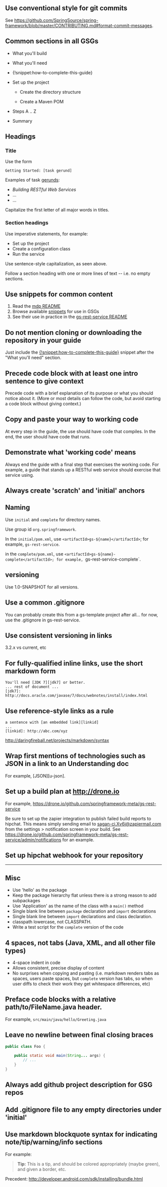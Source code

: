 ## Use conventional style for git commits

See <https://github.com/SpringSource/spring-framework/blob/master/CONTRIBUTING.md#format-commit-messages>.

## Common sections in all GSGs

- What you'll build

- What you'll need

- {!snippet:how-to-complete-this-guide}

- Set up the project

    - Create the directory structure

    - Create a Maven POM

- Steps A .. Z

- Summary

## Headings

### Title

Use the form

    Getting Started: [task gerund]

Examples of task [gerunds](http://en.wikipedia.org/wiki/Gerund):

 - _Building RESTful Web Services_
 - ...
 - ...


Capitalize the first letter of all major words in titles.


### Section headings

Use imperative statements, for example:

 - Set up the project
 - Create a configuration class
 - Run the service

Use sentence-style capitalization, as seen above.

Follow a section heading with one or more lines of text -- i.e. no empty sections.

## Use snippets for common content

 1. Read the [mdp README](https://github.com/springframework-meta/mdp#readme)
 2. Browse available [snippets][snippets] for use in GSGs
 3. See their use in practice in the [gs-rest-service README](https://github.com/springframework-meta/gs-rest-service#readme)

[snippets]: https://github.com/springframework-meta/springframework.org/blob/master/doc/getting-started-guides/snippets.md


## Do not mention cloning or downloading the repository in your guide

Just include the [{!snippet:how-to-complete-this-guide}][snippets] snippet after the "What you'll need" section.

## Precede code block with at least one intro sentence to give context

Precede code with a brief explanation of its purpose or what you should notice about it. (More or most details can follow the code, but avoid starting a code block without giving context.)

## Copy and paste your way to working code
At every step in the guide, the use should have code that compiles. In the end, the user should have code that runs.

## Demonstrate what 'working code' means
Always end the guide with a final step that exercises the working code. For example, a guide that stands up a RESTful web service should exercise that service using. 

## Always create 'scratch' and 'initial' anchors

## Naming

Use `initial` and `complete` for directory names.

Use group id `org.springframework`.

In the `initial/pom.xml`, use `<artifactId>gs-${name}</artifactId>`; for example, `gs-rest-service`.

in the `complete/pom.xml`, use `<artifactId>gs-${name}-complete</artifactId>; for example, `gs-rest-service-complete`.

## versioning

Use 1.0-SNAPSHOT for all versions.

## Use a common .gitignore

You can probably create this from a gs-template project after all...
for now, use the .gitignore in gs-rest-service.

## Use consistent versioning in links

3.2.x vs current, etc


## For fully-qualified inline links, use the short markdown form

    You'll need [JDK 7][jdk7] or better.
    ... rest of document ...
    [jdk7]: http://docs.oracle.com/javase/7/docs/webnotes/install/index.html

## Use reference-style links as a rule

    a sentence with [an embedded link][linkid]
    ...
    [linkid]: http://abc.com/xyz

http://daringfireball.net/projects/markdown/syntax


## Wrap first mentions of technologies such as JSON in a link to an Understanding doc 

For example, [JSON][u-json].


## Set up a build plan at http://drone.io

For example, https://drone.io/github.com/springframework-meta/gs-rest-service

Be sure to set up the zapier integration to publish failed build reports to hipchat. This means simply sending email to sagan-ci.Xv6i@zapiermail.com from the settings > notification screen in your build. See https://drone.io/github.com/springframework-meta/gs-rest-service/admin/notifications for an example.

## Set up hipchat webhook for your repository

----

## Misc

- Use 'hello' as the package
- Keep the package hierarchy flat unless there is a strong reason to add subpackages
- Use 'Application' as the name of the class with a `main()` method
- Single blank line between `package` declaration and `import` declarations
- Single blank line between `import` declarations and class declaration.
- classpath lowercase, not CLASSPATH.
- Write a test script for the `complete` version of the code


## 4 spaces, not tabs (Java, XML, and all other file types)

- 4-space indent in code
- Allows consistent, precise display of content
- No surprises when copying and pasting (i.e. markdown renders tabs as spaces, users paste spaces, but `complete` version has tabs, so when user diffs to check their work they get whitespace differences, etc)

## Preface code blocks with a relative path/to/FileName.java header.

For example, `src/main/java/hello/Greeting.java` 


## Leave no newline between final closing braces

```java
public class Foo {

    public static void main(String... args) {
        // ...
    }
}
```


## Always add github project description for GSG repos


## Add .gitignore file to any empty directories under 'initial'


## Use markdown blockquote syntax for indicating note/tip/warning/info sections

For example:

> **Tip:** This is a tip, and should be colored appropriately (maybe green), and given a border, etc.

Precedent: http://developer.android.com/sdk/installing/bundle.html



